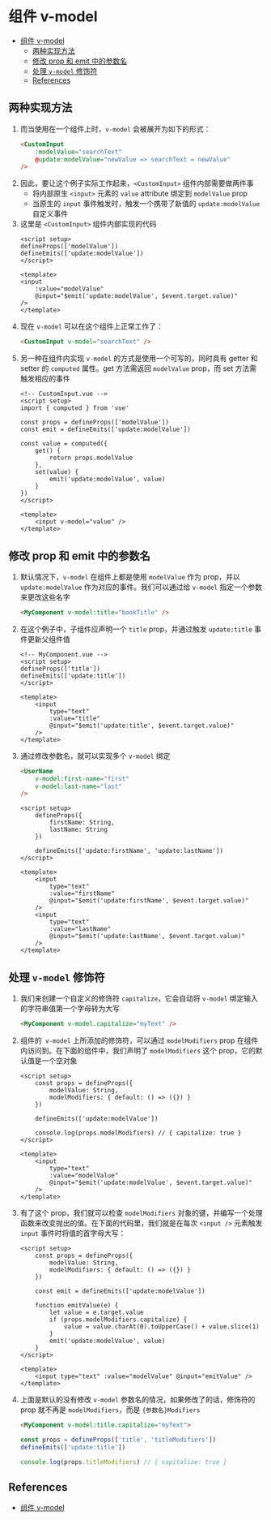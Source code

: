 # 组件 v-model


<!-- TOC -->

- [组件 v-model](#组件-v-model)
    - [两种实现方法](#两种实现方法)
    - [修改 prop 和 emit 中的参数名](#修改-prop-和-emit-中的参数名)
    - [处理 `v-model` 修饰符​](#处理-v-model-修饰符​)
    - [References](#references)

<!-- /TOC -->


## 两种实现方法
1. 而当使用在一个组件上时，`v-model` 会被展开为如下的形式：
    ```html
    <CustomInput
        :modelValue="searchText"
        @update:modelValue="newValue => searchText = newValue"
    />
    ```
2. 因此，要让这个例子实际工作起来，`<CustomInput>` 组件内部需要做两件事
    * 将内部原生 `<input>` 元素的 `value` attribute 绑定到 `modelValue` prop
    * 当原生的 `input` 事件触发时，触发一个携带了新值的 `update:modelValue` 自定义事件
3. 这里是 `<CustomInput>` 组件内部实现的代码
    ```vue
    <script setup>
    defineProps(['modelValue'])
    defineEmits(['update:modelValue'])
    </script>

    <template>
    <input
        :value="modelValue"
        @input="$emit('update:modelValue', $event.target.value)"
    />
    </template>
    ```
4. 现在 `v-model` 可以在这个组件上正常工作了：
    ```html
    <CustomInput v-model="searchText" />
    ```
5. 另一种在组件内实现 `v-model` 的方式是使用一个可写的，同时具有 getter 和 setter 的 `computed` 属性。get 方法需返回 `modelValue` prop，而 set 方法需触发相应的事件
    ```vue
    <!-- CustomInput.vue -->
    <script setup>
    import { computed } from 'vue'

    const props = defineProps(['modelValue'])
    const emit = defineEmits(['update:modelValue'])

    const value = computed({
        get() {
            return props.modelValue
        },
        set(value) {
            emit('update:modelValue', value)
        }
    })
    </script>

    <template>
        <input v-model="value" />
    </template>
    ```


## 修改 prop 和 emit 中的参数名
1. 默认情况下，`v-model` 在组件上都是使用 `modelValue` 作为 prop，并以 `update:modelValue` 作为对应的事件。我们可以通过给 `v-model` 指定一个参数来更改这些名字
    ```html
    <MyComponent v-model:title="bookTitle" />
    ```
2. 在这个例子中，子组件应声明一个 `title` prop，并通过触发 `update:title` 事件更新父组件值
    ```vue
    <!-- MyComponent.vue -->
    <script setup>
    defineProps(['title'])
    defineEmits(['update:title'])
    </script>

    <template>
        <input
            type="text"
            :value="title"
            @input="$emit('update:title', $event.target.value)"
        />
    </template>
    ```
3. 通过修改参数名，就可以实现多个 `v-model` 绑定
    ```html
    <UserName
        v-model:first-name="first"
        v-model:last-name="last"
    />
    ```
    ```vue
    <script setup>
        defineProps({
            firstName: String,
            lastName: String
        })

        defineEmits(['update:firstName', 'update:lastName'])
    </script>

    <template>
        <input
            type="text"
            :value="firstName"
            @input="$emit('update:firstName', $event.target.value)"
        />
        <input
            type="text"
            :value="lastName"
            @input="$emit('update:lastName', $event.target.value)"
        />
    </template>
    ```


## 处理 `v-model` 修饰符​
1. 我们来创建一个自定义的修饰符 `capitalize`，它会自动将 `v-model` 绑定输入的字符串值第一个字母转为大写
    ```html
    <MyComponent v-model.capitalize="myText" />
    ```
2. 组件的` v-model` 上所添加的修饰符，可以通过 `modelModifiers` prop 在组件内访问到。在下面的组件中，我们声明了 `modelModifiers` 这个 prop，它的默认值是一个空对象
    ```vue
    <script setup>
        const props = defineProps({
            modelValue: String,
            modelModifiers: { default: () => ({}) }
        })

        defineEmits(['update:modelValue'])

        console.log(props.modelModifiers) // { capitalize: true }
    </script>

    <template>
        <input
            type="text"
            :value="modelValue"
            @input="$emit('update:modelValue', $event.target.value)"
        />
    </template>
    ```
3. 有了这个 prop，我们就可以检查 `modelModifiers` 对象的键，并编写一个处理函数来改变抛出的值。在下面的代码里，我们就是在每次 `<input />` 元素触发 `input` 事件时将值的首字母大写：
    ```vue
    <script setup>
        const props = defineProps({
            modelValue: String,
            modelModifiers: { default: () => ({}) }
        })

        const emit = defineEmits(['update:modelValue'])

        function emitValue(e) {
            let value = e.target.value
            if (props.modelModifiers.capitalize) {
                value = value.charAt(0).toUpperCase() + value.slice(1)
            }
            emit('update:modelValue', value)
        }
    </script>

    <template>
        <input type="text" :value="modelValue" @input="emitValue" />
    </template>
    ```
3. 上面是默认的没有修改 `v-model` 参数名的情况，如果修改了的话，修饰符的 prop 就不再是 `modelModifiers`，而是 `{参数名}Modifiers`
    ```html
    <MyComponent v-model:title.capitalize="myText">
    ```
    ```js
    const props = defineProps(['title', 'titleModifiers'])
    defineEmits(['update:title'])

    console.log(props.titleModifiers) // { capitalize: true }
    ```


## References
* [组件 v-model](https://cn.vuejs.org/guide/components/v-model.html)